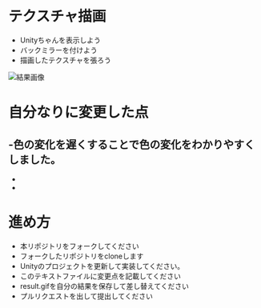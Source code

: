 # テクスチャ描画

* Unityちゃんを表示しよう
* バックミラーを付けよう
* 描画したテクスチャを張ろう

![結果画像](result.gif)

# 自分なりに変更した点

-色の変化を遅くすることで色の変化をわかりやすくしました。
-
-
-

# 進め方

- 本リポジトリをフォークしてください
- フォークしたリポジトリをcloneします
- Unityのプロジェクトを更新して実装してください。
- このテキストファイルに変更点を記載してください
- result.gifを自分の結果を保存して差し替えてください
- プルリクエストを出して提出してください
